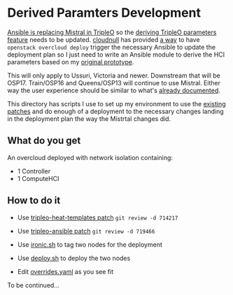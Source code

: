 # Derived Paramters Development

[Ansible is replacing Mistral in TripleO](https://specs.openstack.org/openstack/tripleo-specs/specs/ussuri/mistral-to-ansible.html)
so the 
[deriving TripleO parameters feature](https://specs.openstack.org/openstack/tripleo-specs/specs/pike/tripleo-derive-parameters.html) 
needs to be updated. [cloudnull](https://github.com/cloudnull) has provided
[a way](http://lists.openstack.org/pipermail/openstack-discuss/2020-March/013476.html) 
to have `openstack overcloud deploy` trigger the necessary Ansible
to update the deployment plan so I just need to write an Ansible
module to derive the HCI parameters based on my 
[original prototype](https://github.com/fultonj/derived-tht-poc).

This will only apply to Ussuri, Victoria and newer. Downstream that
will be OSP17. Train/OSP16 and Queens/OSP13 will continue to use
Mistral. Either way the user experience should be similar to what's
[already documented](https://access.redhat.com/documentation/en-us/red_hat_openstack_platform/13/html-single/hyper-converged_infrastructure_guide/index#resource-isolation-cpu-ram).

This directory has scripts I use to set up my environment to use the
[existing patches](https://review.opendev.org/#/q/derived+topic:mistral_to_ansible)
and do enough of a deployment to the necessary changes landing in the
deployment plan the way the Mistrtal changes did.

## What do you get

An overcloud deployed with network isolation containing:

- 1 Controller
- 1 ComputeHCI

## How to do it

- Use [tripleo-heat-templates patch](https://review.opendev.org/#/c/714217) `git review -d 714217`
- Use [tripleo-ansible patch](https://review.opendev.org/#/c/719466) `git review -d 719466`

- Use [ironic.sh](ironic.sh) to tag two nodes for the deployment
- Use [deploy.sh](deploy.sh) to deploy the two nodes
- Edit [overrides.yaml](overrides.yaml) as you see fit

To be continued...
